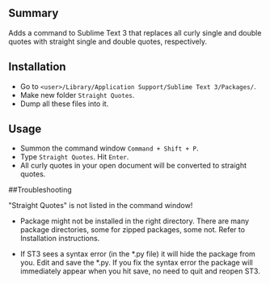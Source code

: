 ## Summary

Adds a command to Sublime Text 3 that replaces all curly single and double quotes with straight single and double quotes, respectively.

## Installation 

* Go to `<user>/Library/Application Support/Sublime Text 3/Packages/`.  
* Make new folder `Straight Quotes`.
* Dump all these files into it.

## Usage

* Summon the command window `Command + Shift + P`. 
* Type `Straight Quotes`.  Hit `Enter`.  
* All curly quotes in your open document will be converted to straight quotes.

##Troubleshooting

"Straight Quotes" is not listed in the command window!

* Package might not be installed in the right directory.  There are many package directories, some for zipped packages, some not.  Refer to Installation instructions.

* If ST3 sees a syntax error (in the *.py file) it will hide the package from you.  Edit and save the *.py.  If you fix the syntax error the package will immediately appear when you hit save, no need to quit and reopen ST3.

